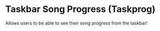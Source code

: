 # Taskbar Song Progress (Taskprog)
Allows users to be able to see their song progress from the taskbar!
